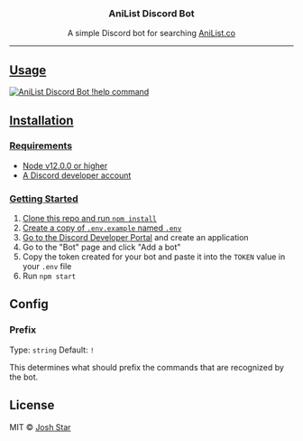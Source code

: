 <h3 align="center">AniList Discord Bot</h3>
<p align="center">A simple Discord bot for searching <a href="https://AniList.co">AniList.co</p>

---

## Usage

![AniList Discord Bot !help command](https://user-images.githubusercontent.com/4658208/51229242-9ffca900-1929-11e9-8e5f-b7603bdff35a.png)

## Installation

### Requirements

- Node v12.0.0 or higher
- A Discord developer account

### Getting Started

1. Clone this repo and run `npm install`
1. Create a copy of `.env.example` named `.env`
1. Go to the [Discord Developer Portal](https://discordapp.com/developers/applications/) and create an application
1. Go to the "Bot" page and click "Add a bot"
1. Copy the token created for your bot and paste it into the `TOKEN` value in your `.env` file
1. Run `npm start`

## Config

### Prefix

Type: `string`
Default: `!`

This determines what should prefix the commands that are recognized by the bot.

## License

MIT © [Josh Star](./LICENSE)
